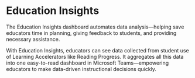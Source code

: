 # Education Insights

The Education Insights dashboard automates data analysis—helping save educators time in planning, giving feedback to students, and providing necessary assistance.

With Education Insights, educators can see data collected from student use of Learning Accelerators like Reading Progress. It aggregates all this data into one easy-to-read dashboard in Microsoft Teams—empowering educators to make data-driven instructional decisions quickly.